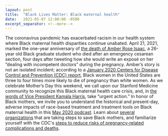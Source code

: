 ```yaml
---
layout: post
title:  "Black Lives Matter: Black maternal health"
date:   2021-05-07 12:00:00 -0500
excerpt_separator: <!--more-->
---
```

The coronavirus pandemic has exacerbated racism in our health system where Black maternal health disparities continue unabated. April 21, 2021, marked the one-year anniversary of [the death of Amber Rose Isaac][amber-isaac], a 26-year old Black graduate student <!--more--> who died after an emergency cesarean section, four days after tweeting how she would write an exposé on her “dealing with incompetent doctors” during the pregnancy. Amber’s story is not an isolated incident; according to a [January 2020 Centers for Disease Control and Prevention (CDC) report][cdc-report], Black women in the United States are three to four times more likely to die of pregnancy than white women. As we celebrate Mother’s Day this weekend, we call upon our Stanford Medicine community to recognize this Black maternal health care crisis, and, in [the words of Vice President Kamala Harris][kamala-harris], take “urgent action.” In honor of Black mothers, we invite you to understand the historical and present-day, adverse impacts of race-based treatment and treatment tools on Black maternal health in this [May 2020 podcast][may-podcast]. Learn about [several organizations][several-organizations] that are taking steps to save Black mothers, and familiarize yourself with the CDC's [steps to reduce risks of pregnancy-related complications and deaths][reduce-risks]. 

[amber-isaac]: http://r20.rs6.net/tn.jsp?f=0011eN3tY9gemE7J-EmMXhCMqPLbgPWg63ZhoXFfcdVN5HhZb18PZfDN_Hzrar6OokzHKHwDgddy-URbB2RJIQ8H5dyxxdHuipnIJiKkCjaoz6GzOSB_OC424k7JhV3gPH0fHFYfI9XnAq1aKi37tbkrpsh3ee6qLnMV8uvjOoZaqK7SeC4ppO9JHClGf-wS7uGmmArg2WSiNcTO7loE7n0wzA5I7VFQOHx&c=h357VnQbiQDQjs3zUuyyagcsJW1I94YoaiPgfKFARk0b7s8pYx1JtA==&ch=COFow-u31G7h3gQEpib4KyPsSh1gsxrtncVF6_UfRIgxGE-T1zoPSw==
[cdc-report]: http://r20.rs6.net/tn.jsp?f=0011eN3tY9gemE7J-EmMXhCMqPLbgPWg63ZhoXFfcdVN5HhZb18PZfDN_Hzrar6OokzbDOMX1SfihKzlIa6oI5yaXn3PN7WNRHkCMV569Zx0bWlXJilBcQLud1bslK6MsdrwmAZHd1O7GfpnsCW5MamOoBiK0ij1xue0GvEnh_8ef4GXeLWrZXSJAprRKlOp5kC02RGQyGV6rc=&c=h357VnQbiQDQjs3zUuyyagcsJW1I94YoaiPgfKFARk0b7s8pYx1JtA==&ch=COFow-u31G7h3gQEpib4KyPsSh1gsxrtncVF6_UfRIgxGE-T1zoPSw==
[kamala-harris]: http://r20.rs6.net/tn.jsp?f=0011eN3tY9gemE7J-EmMXhCMqPLbgPWg63ZhoXFfcdVN5HhZb18PZfDN_Hzrar6Ookz_gh2BAto5bPNmqo6y5YkjfWsjm0RYeKmfS7gVRR1JtawGEtO0-UPwGE1glKMJn5iL_-o_MGrF0vQwXkhyVP1NAObTR-WJa4JALAjFkjjpz8Tc16IVzJ3BKe9pb03rYChnk08vOtYReWiUpql6hOvVqZoO7gSvnC_xKFm5OUQP2Y=&c=h357VnQbiQDQjs3zUuyyagcsJW1I94YoaiPgfKFARk0b7s8pYx1JtA==&ch=COFow-u31G7h3gQEpib4KyPsSh1gsxrtncVF6_UfRIgxGE-T1zoPSw==
[may-podcast]: http://r20.rs6.net/tn.jsp?f=0011eN3tY9gemE7J-EmMXhCMqPLbgPWg63ZhoXFfcdVN5HhZb18PZfDN_Hzrar6OokzOafLm4NQW43O2EoNZFlbWriLBMIUZOKQGa0_fClLQMGlH-UvkzK2cjp2emva4FzhzRtLTjLNrrusSimt1MdVJpFqq1VgJebmCm3Hszh56URzdH0vO0obyA==&c=h357VnQbiQDQjs3zUuyyagcsJW1I94YoaiPgfKFARk0b7s8pYx1JtA==&ch=COFow-u31G7h3gQEpib4KyPsSh1gsxrtncVF6_UfRIgxGE-T1zoPSw==
[several-organizations]: http://r20.rs6.net/tn.jsp?f=0011eN3tY9gemE7J-EmMXhCMqPLbgPWg63ZhoXFfcdVN5HhZb18PZfDN_Hzrar6OokzEtYhsC5fqeh5Vq10v5Qufj62luuKMG159JAC-WoTI0FZlJVjIcJPR8nCM8jGkHkJxtGHf7GaBhYyZVIQEw3Za0ziHUCsIBpYJzd_kVEG3eBWQBsx9QCOKo0x_2GuDYkQ694QZ2XbnGgNdZB--Qu3vZBiQFCGD5gC&c=h357VnQbiQDQjs3zUuyyagcsJW1I94YoaiPgfKFARk0b7s8pYx1JtA==&ch=COFow-u31G7h3gQEpib4KyPsSh1gsxrtncVF6_UfRIgxGE-T1zoPSw==
[reduce-risks]: http://r20.rs6.net/tn.jsp?f=0011eN3tY9gemE7J-EmMXhCMqPLbgPWg63ZhoXFfcdVN5HhZb18PZfDN_Hzrar6OokzbCZLSwCkA-HWuiOuHT6Y6Qq-OjX6wj6Gwph8e-KqN7xTZZSEhBqMfpi-aXHr1pQKMW5AWRh4SpmfJVtY_udx--jV549Own4WoGXlpx_sY_RgG8lhbS01KE-CnafPadn8qWfmBUxW7NZJkmrZCYMdhA==&c=h357VnQbiQDQjs3zUuyyagcsJW1I94YoaiPgfKFARk0b7s8pYx1JtA==&ch=COFow-u31G7h3gQEpib4KyPsSh1gsxrtncVF6_UfRIgxGE-T1zoPSw==
